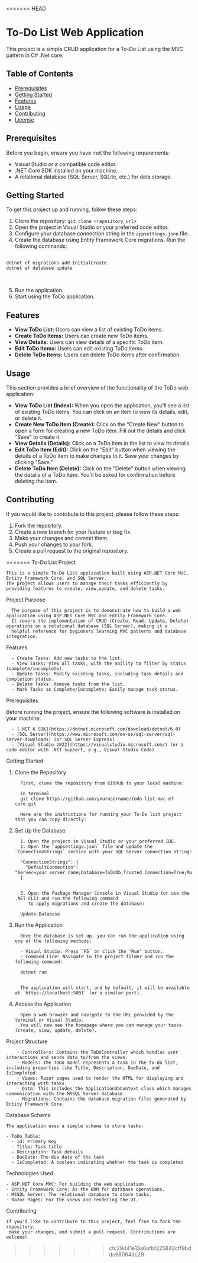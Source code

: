 <<<<<<< HEAD
<!DOCTYPE html>
<html>
<head>
</head>
<body>
    <h1>To-Do List Web Application</h1>
    <p>This project is a simple CRUD application for a To-Do List using the MVC pattern in C# .Net core.</p>
    <h2>Table of Contents</h2>
    <ul>
        <li><a href="#prerequisites">Prerequisites</a></li>
        <li><a href="#getting-started">Getting Started</a></li>
        <li><a href="#features">Features</a></li>
        <li><a href="#usage">Usage</a></li>
        <li><a href="#contributing">Contributing</a></li>
        <li><a href="#license">License</a></li>
    </ul>
    <h2 id="prerequisites">Prerequisites</h2>
    <p>Before you begin, ensure you have met the following requirements:</p>
    <ul>
        <li>Visual Studio or a compatible code editor.</li>
        <li>.NET Core SDK installed on your machine.</li>
        <li>A relational database (SQL Server, SQLite, etc.) for data storage.</li>
    </ul>
    <h2 id="getting-started">Getting Started</h2>
    <p>To get this project up and running, follow these steps:</p>
    <ol>
        <li>Clone the repository: <code>git clone &lt;repository_url&gt;</code></li>
        <li>Open the project in Visual Studio or your preferred code editor.</li>
        <li>Configure your database connection string in the <code>appsettings.json</code> file.</li>
        <li>Create the database using Entity Framework Core migrations. Run the following commands:</li>
    </ol>
    <pre>
        <code>
dotnet ef migrations add InitialCreate
dotnet ef database update
        </code>
    </pre>
    <ol start="5">
        <li>Run the application.</li>
        <li>Start using the ToDo application.</li>
    </ol>
    <h2 id="features">Features</h2>
    <ul>
        <li><strong>View ToDo List:</strong> Users can view a list of existing ToDo items.</li>
        <li><strong>Create ToDo Items:</strong> Users can create new ToDo items.</li>
        <li><strong>View Details:</strong> Users can view details of a specific ToDo item.</li>
        <li><strong>Edit ToDo Items:</strong> Users can edit existing ToDo items.</li>
        <li><strong>Delete ToDo Items:</strong> Users can delete ToDo items after confirmation.</li>
    </ul>
    <h2 id="usage">Usage</h2>
    <p>This section provides a brief overview of the functionality of the ToDo web application:</p>
    <ul>
        <li><strong>View ToDo List (Index):</strong> When you open the application, you'll see a list of existing ToDo items. You can click on an item to view its details, edit, or delete it.</li>
        <li><strong>Create New ToDo Item (Create):</strong> Click on the "Create New" button to open a form for creating a new ToDo item. Fill out the details and click "Save" to create it.</li>
        <li><strong>View Details (Details):</strong> Click on a ToDo item in the list to view its details.</li>
        <li><strong>Edit ToDo Item (Edit):</strong> Click on the "Edit" button when viewing the details of a ToDo item to make changes to it. Save your changes by clicking "Save."</li>
        <li><strong>Delete ToDo Item (Delete):</strong> Click on the "Delete" button when viewing the details of a ToDo item. You'll be asked for confirmation before deleting the item.</li>
    </ul>
    <!-- Continue with the rest of your README content -->
    <h2 id="contributing">Contributing</h2>
    <p>If you would like to contribute to this project, please follow these steps:</p>
    <ol>
        <li>Fork the repository.</li>
        <li>Create a new branch for your feature or bug fix.</li>
        <li>Make your changes and commit them.</li>
        <li>Push your changes to your fork.</li>
        <li>Create a pull request to the original repository.</li>
    </ol>
</body>
</html>
=======
To-Do List Project

    This is a simple To-Do List application built using ASP.NET Core MVC, Entity Framework Core, and SQL Server.
    The project allows users to manage their tasks efficiently by providing features to create, view,update, and delete tasks.

 Project Purpose

      The purpose of this project is to demonstrate how to build a web application using ASP.NET Core MVC and Entity Framework Core. 
      It covers the implementation of CRUD (Create, Read, Update, Delete) operations on a relational database (SQL Server), making it a 
      helpful reference for beginners learning MVC patterns and database integration.

Features

      - Create Tasks: Add new tasks to the list.
      - View Tasks: View all tasks, with the ability to filter by status (complete/incomplete).
      - Update Tasks: Modify existing tasks, including task details and completion status.
      - Delete Tasks: Remove tasks from the list.
      - Mark Tasks as Complete/Incomplete: Easily manage task status.

Prerequisites

Before running the project, ensure the following software is installed on your machine:

      - [.NET 6 SDK](https://dotnet.microsoft.com/download/dotnet/6.0)
      - [SQL Server](https://www.microsoft.com/en-us/sql-server/sql-server-downloads) (or SQL Server Express)
      - [Visual Studio 2022](https://visualstudio.microsoft.com/) (or a code editor with .NET support, e.g., Visual Studio Code)

Getting Started

 1. Clone the Repository

          First, clone the repository from GitHub to your local machine:
          
          in terminal
          git clone https://github.com/yourusername/todo-list-mvc-ef-core.git
          
          Here are the instructions for running your To-Do list project that you can copy directly:

 2. Set Up the Database

          1. Open the project in Visual Studio or your preferred IDE.
          2. Open the `appsettings.json` file and update the `ConnectionStrings` section with your SQL Server connection string:
          
          "ConnectionStrings": {
            "DefaultConnection": "Server=your_server_name;Database=ToDoDb;Trusted_Connection=True;MultipleActiveResultSets=true"
          }
          
          
          3. Open the Package Manager Console in Visual Studio (or use the .NET CLI) and run the following command
             to apply migrations and create the database:
          
          Update-Database


 4. Run the Application

          Once the database is set up, you can run the application using one of the following methods:
          
          - Visual Studio: Press `F5` or click the "Run" button.
          - Command Line: Navigate to the project folder and run the following command:
          
          dotnet run


          The application will start, and by default, it will be available at `https://localhost:5001` (or a similar port).

 5. Access the Application

          Open a web browser and navigate to the URL provided by the terminal or Visual Studio.
          You will now see the homepage where you can manage your tasks (create, view, update, delete).



 Project Structure

        - Controllers: Contains the ToDoController which handles user interactions and sends data to/from the views.
        - Models: The ToDo model represents a task in the to-do list, including properties like Title, Description, DueDate, and IsCompleted.
        - Views: Razor pages used to render the HTML for displaying and interacting with tasks.
        - Data: This includes the ApplicationDbContext class which manages communication with the MSSQL Server database.
        - Migrations: Contains the database migration files generated by Entity Framework Core.

Database Schema

    The application uses a simple schema to store tasks:
    
    - ToDo Table:
      - Id: Primary Key
      - Title: Task title
      - Description: Task details
      - DueDate: The due date of the task
      - IsCompleted: A boolean indicating whether the task is completed

 Technologies Used

    - ASP.NET Core MVC: For building the web application.
    - Entity Framework Core: As the ORM for database operations.
    - MSSQL Server: The relational database to store tasks.
    - Razor Pages: For the views and rendering the UI.


 Contributing

    If you'd like to contribute to this project, feel free to fork the repository,
     make your changes, and submit a pull request. Contributions are welcome!



>>>>>>> cfc29441e13a6afbf225842cff9bddc68064dc29
